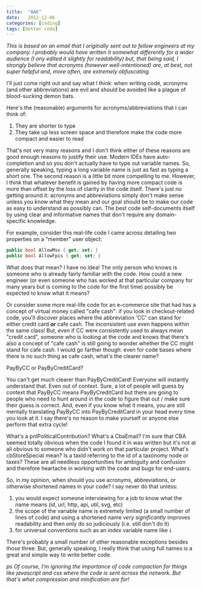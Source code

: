```yaml
---
title:  "AAE"
date:   2012-12-06
categories: [coding]
tags: [better code]
---
```

*This is based on an email that I originally sent out to fellow engineers at my company.  I probably would have written it somewhat differently for a wider audience (I ony edited it slightly for readability) but, that being said, I strongly believe that acronyms (however well-intentioned) are, at best, not super helpful and, more often, are extremely obfuscating.* 

I'll just come right out and say what I think: when writing code, acronyms (and other abbreviations) are evil and should be avoided like a plague of blood-sucking demon bats.

Here's the (reasonable) arguments for acronyms/abbreviations that I can think of:

1. They are shorter to type
2. They take up less screen space and therefore make the code more compact and easier to read

That's not very many reasons and I don't think either of these reasons are good enough reasons to justify their use.  Modern IDEs have auto-completion and so you don't actually have to type out variable names.  So, generally speaking, typing a long variable name is just as fast as typing a short one.   The second reason is a little bit more compelling to me.  However, I think that whatever benefit is gained by having more compact code is more than offset by the loss of clarity in the code itself.  There's just no getting around it:  acronyms and abbreviations simply don't make sense unless you know what they mean and our goal should be to make our code as easy to understand as possibly can.  The best code self-documents itself by using clear and informative names that don't require any domain-specific knowledge.

For example, consider this real-life code I came across detailing two properties on a "member" user object:

```csharp
public bool AllowMss { get; set; }
public bool AllowFpis { get; set; }
```

What does that mean?  I have no idea!  The only person who knows is someone who is already fairly familiar with the code.  How could a new engineer (or even someone who has worked at that particular company for many years but is coming to the code for the first time) possibly be expected to know what it means?

Or consider some more real-life code for an e-commerce site that had has a concept of virtual money called "cafe cash": if you look in checkout-related code, you'll discover places where the abbreviation 'CC' can stand for either credit card **or** cafe cash.  The inconsistent use even happens within the same class!  But, even if CC were consistently used to always mean "credit card", someone who is looking at the code and knows that there's also a concept of "cafe cash" is still going to wonder whether the CC might stand for cafe cash.  I would go farther though: even for code bases where there is no such thing as cafe cash, what's the clearer name?

PayByCC or PayByCreditCard?

You can't get much clearer than PayByCreditCard!  Everyone will instantly understand that.  Even out of context.  Sure, a lot of people will guess by context that PayByCC means PayByCreditCard but there are going to people who need to hunt around in the code to figure that out / make sure their guess is correct.  And, even if you know what it means, you are still mentally translating PayByCC into PayByCreditCard in your head every time you look at it.  I say there's no reason to make yourself or anyone else perform that extra cycle!

What's a pnlPoliticalContribution?  What's a CbaEmail?  I'm sure that CBA seemed totally obvious when the code I found it in was written but it's not at all obvious to someone who didn't work on that particular project.  What's cbStoreSpecial mean?  Is a taxId referring to the id of a taxonomy node or taxes?  These are all needless opportunities for ambiguity and confusion and therefore heartache in working with the code and bugs for end-users.

So, in my opinion, when should you use acronyms, abbreviations, or otherwise shortened names in your code?  I say never do that unless:

1. you would expect someone interviewing for a job to know what the name means (id, url, http, api, util, svg, etc)
2. the scope of the variable name is extremely limited (a small number of lines of code) and using a shortened name *very* *significantly* improves readability and then only do so judiciously (i.e. still don't do it)
3. for universal conventions such as an index variable name like `i`

There's probably a small number of other reasonable exceptions besides those three.  But, generally speaking, I really think that using full names is a great and simple way to write better code.

*ps Of course, I'm ignoring the importance of code compaction for things like javascript and css where the code is sent across the network.  But that's what compression and minification are for!*